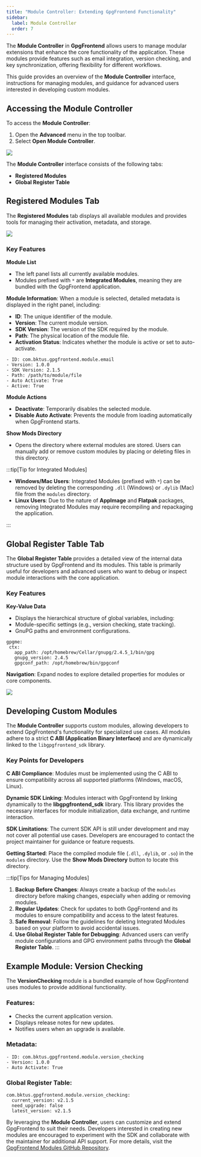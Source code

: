 ```yaml
---
title: "Module Controller: Extending GpgFrontend Functionality"
sidebar:
  label: Module Controller
  order: 7
---
```


The **Module Controller** in **GpgFrontend** allows users to manage modular
extensions that enhance the core functionality of the application. These modules
provide features such as email integration, version checking, and key
synchronization, offering flexibility for different workflows.

This guide provides an overview of the **Module Controller** interface,
instructions for managing modules, and guidance for advanced users interested in
developing custom modules.

## Accessing the Module Controller

To access the **Module Controller**:

1. Open the **Advanced** menu in the top toolbar.
2. Select **Open Module Controller**.

![](https://image.cdn.bktus.com/i/2024/11/29/fa515b3c-d9b1-70f5-c355-832b6bf07a38.webp)

The **Module Controller** interface consists of the following tabs:

- **Registered Modules**
- **Global Register Table**

## Registered Modules Tab

The **Registered Modules** tab displays all available modules and provides tools
for managing their activation, metadata, and storage.

![](https://image.cdn.bktus.com/i/2025/06/28/543b81d81b4adf03f039aeca2176247b2a1be705.webp)

### Key Features

**Module List**

- The left panel lists all currently available modules.
- Modules prefixed with `*` are **Integrated Modules**, meaning they are bundled
  with the GpgFrontend application.

**Module Information**: When a module is selected, detailed metadata is
displayed in the right panel, including:

- **ID**: The unique identifier of the module.
- **Version**: The current module version.
- **SDK Version**: The version of the SDK required by the module.
- **Path**: The physical location of the module file.
- **Activation Status**: Indicates whether the module is active or set to
  auto-activate.

```text title="Example"
- ID: com.bktus.gpgfrontend.module.email
- Version: 1.0.0
- SDK Version: 2.1.5
- Path: /path/to/module/file
- Auto Activate: True
- Active: True
```

**Module Actions**

- **Deactivate**: Temporarily disables the selected module.
- **Disable Auto Activate**: Prevents the module from loading automatically when
  GpgFrontend starts.

**Show Mods Directory**

- Opens the directory where external modules are stored. Users can manually add
  or remove custom modules by placing or deleting files in this directory.

:::tip[Tip for Integrated Modules]

- **Windows/Mac Users**: Integrated Modules (prefixed with `*`) can be removed
  by deleting the corresponding `.dll` (Windows) or `.dylib` (Mac) file from the
  `modules` directory.
- **Linux Users**: Due to the nature of **AppImage** and **Flatpak** packages,
  removing Integrated Modules may require recompiling and repackaging the
  application.

:::

## Global Register Table Tab

The **Global Register Table** provides a detailed view of the internal data
structure used by GpgFrontend and its modules. This table is primarily useful
for developers and advanced users who want to debug or inspect module
interactions with the core application.

### Key Features

**Key-Value Data**

- Displays the hierarchical structure of global variables, including:
- Module-specific settings (e.g., version checking, state tracking).
- GnuPG paths and environment configurations.

```text title="Example"
gpgme:
 ctx:
   app_path: /opt/homebrew/Cellar/gnupg/2.4.5_1/bin/gpg
   gnupg_version: 2.4.5
   gpgconf_path: /opt/homebrew/bin/gpgconf
```

**Navigation**: Expand nodes to explore detailed properties for modules or core components.

![](https://image.cdn.bktus.com/i/2025/06/28/5a7e617a2d9f1a0efd3e939075c5074e1bd40043.webp)

## Developing Custom Modules

The **Module Controller** supports custom modules, allowing developers to extend
GpgFrontend's functionality for specialized use cases. All modules adhere to a
strict **C ABI (Application Binary Interface)** and are dynamically linked to
the `libgpgfrontend_sdk` library.

### Key Points for Developers

**C ABI Compliance**: Modules must be implemented using the C ABI to ensure
compatibility across all supported platforms (Windows, macOS, Linux).

**Dynamic SDK Linking**: Modules interact with GpgFrontend by linking
dynamically to the **libgpgfrontend_sdk** library. This library provides the
necessary interfaces for module initialization, data exchange, and runtime
interaction.

**SDK Limitations**: The current SDK API is still under development and may not
cover all potential use cases. Developers are encouraged to contact the project
maintainer for guidance or feature requests.

**Getting Started**: Place the compiled module file (`.dll`, `.dylib`, or `.so`)
in the `modules` directory. Use the **Show Mods Directory** button to locate
this directory.

:::tip[Tips for Managing Modules]

1. **Backup Before Changes**: Always create a backup of the `modules` directory
   before making changes, especially when adding or removing modules.
2. **Regular Updates**: Check for updates to both GpgFrontend and its modules to
   ensure compatibility and access to the latest features.
3. **Safe Removal**: Follow the guidelines for deleting Integrated Modules based
   on your platform to avoid accidental issues.
4. **Use Global Register Table for Debugging**: Advanced users can verify module
   configurations and GPG environment paths through the **Global Register Table**.
   :::

## Example Module: Version Checking

The **VersionChecking** module is a bundled example of how GpgFrontend uses
modules to provide additional functionality.

### Features:

- Checks the current application version.
- Displays release notes for new updates.
- Notifies users when an upgrade is available.

### Metadata:

```text title="Example"
- ID: com.bktus.gpgfrontend.module.version_checking
- Version: 1.0.0
- Auto Activate: True
```

### Global Register Table:

```text title="Example"
com.bktus.gpgfrontend.module.version_checking:
  current_version: v2.1.5
  need_upgrade: false
  latest_version: v2.1.5
```

By leveraging the **Module Controller**, users can customize and extend
GpgFrontend to suit their needs. Developers interested in creating new modules
are encouraged to experiment with the SDK and collaborate with the maintainer
for additional API support. For more details, visit the [GpgFrontend Modules
GitHub
Repository](https://github.com/saturneric/GpgFrontend-Modules/blob/main/README.md).
